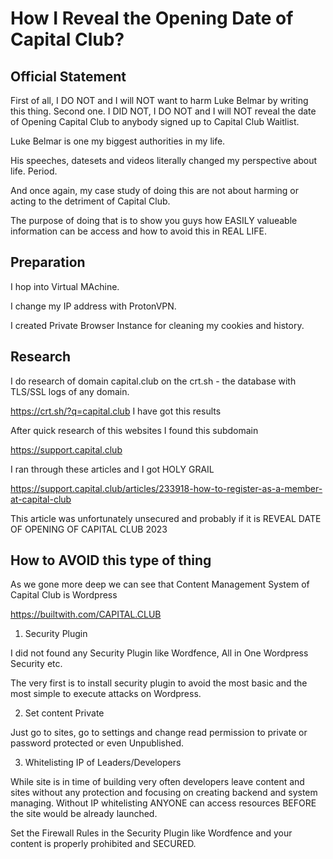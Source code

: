 
# How I Reveal the Opening Date of Capital Club?

## Official Statement

First of all, I DO NOT and I will NOT want to harm Luke Belmar by writing this thing. 
Second one. I DID NOT, I DO NOT and I will NOT reveal the date of Opening Capital Club to anybody signed up to Capital Club Waitlist.

Luke Belmar is one my biggest authorities in my life. 

His speeches, datesets and videos literally changed my perspective about life. Period.

And once again, my case study of doing this are not about harming or acting to the detriment of Capital Club.

The purpose of doing that is to show you guys how EASILY valueable information can be access and how to avoid this in REAL LIFE.

## Preparation

I hop into Virtual MAchine.

I change my IP address with ProtonVPN.

I created Private Browser Instance for cleaning my cookies and history.

## Research

I do research of domain capital.club on the crt.sh - the database with TLS/SSL logs of any domain.

https://crt.sh/?q=capital.club I have got this results

After quick research of this websites I found this subdomain

https://support.capital.club

I ran through these articles and I got HOLY GRAIL

https://support.capital.club/articles/233918-how-to-register-as-a-member-at-capital-club

This article was unfortunately unsecured and probably if it is REVEAL DATE OF OPENING OF CAPITAL CLUB 2023

## How to AVOID this type of thing

As we gone more deep we can see that Content Management System of Capital Club is Wordpress

https://builtwith.com/CAPITAL.CLUB

1) Security Plugin

I did not found any Security Plugin like Wordfence, All in One Wordpress Security etc.

The very first is to install security plugin to avoid the most basic and the most simple to execute attacks on Wordpress.

2) Set content Private

Just go to sites, go to settings and change read permission to private or password protected or even Unpublished.

3) Whitelisting IP of Leaders/Developers

While site is in time of building very often developers leave content and sites without any protection and focusing on creating backend and system managing.
Without IP whitelisting ANYONE can access resources BEFORE the site would be already launched. 

Set the Firewall Rules in the Security Plugin like Wordfence and your content is properly prohibited and SECURED.
